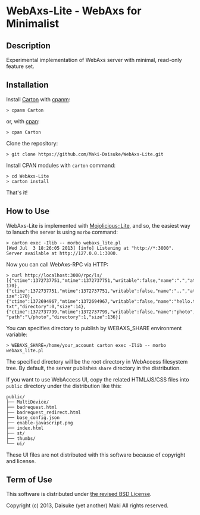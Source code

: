 WebAxs-Lite - WebAxs for Minimalist
=============================================

## Description ##

Experimental implementation of WebAxs server with minimal, read-only feature set.

## Installation ##

Install [Carton](http://search.cpan.org/~miyagawa/carton-v0.9.15/lib/Carton.pm) with [cpanm](http://search.cpan.org/dist/App-cpanminus/bin/cpanm):

	> cpanm Carton

or, with [cpan](http://search.cpan.org/~andk/CPAN/lib/App/Cpan.pm):

	> cpan Carton

Clone the repository:

	> git clone https://github.com/Maki-Daisuke/WebAxs-Lite.git

Install CPAN modules with `carton` command:

	> cd WebAxs-Lite
	> carton install

That's it!

## How to Use ##

WebAxs-Lite is implemented with [Mojolicious::Lite](http://mojolicio.us/perldoc/Mojolicious/Lite), and so, the easiest way to lanuch the server is using `morbo` command:

	> carton exec -Ilib -- morbo webaxs_lite.pl
	[Wed Jul  3 18:26:05 2013] [info] Listening at "http://*:3000".
	Server available at http://127.0.0.1:3000.

Now you can call WebAxs-RPC via HTTP:

	> curl http://localhost:3000/rpc/ls/
	[{"ctime":1372737751,"mtime":1372737751,"writable":false,"name":".","atime":1372844252,"path":"\/","directory":1,"size":
	170},{"ctime":1372737751,"mtime":1372737751,"writable":false,"name":"..","atime":1372844252,"path":"\/","directory":1,"s
	ize":170},{"ctime":1372694967,"mtime":1372694967,"writable":false,"name":"hello.txt","atime":1372817415,"path":"\/hello.
	txt","directory":0,"size":14},{"ctime":1372737799,"mtime":1372737799,"writable":false,"name":"photo","atime":1372844247,
	"path":"\/photo","directory":1,"size":136}]

You can specifies directory to publish by WEBAXS_SHARE environment variable:

	> WEBAXS_SHARE=/home/your_account carton exec -Ilib -- morbo webaxs_lite.pl

The specified directory will be the root directory in WebAccess filesystem tree. By default, the server publishes `share`
directory in the distribution.

If you want to use WebAccess UI, copy the related HTML/JS/CSS files into `public` directory under the distribution like this:

	public/
	├── MultiDevice/
	├── badrequest.html
	├── badrequest_redirect.html
	├── base_config.json
	├── enable-javascript.png
	├── index.html
	├── st/
	├── thumbs/
	└── ui/

These UI files are not distributed with this software because of copyright and license.

## Term of Use

This software is distributed under [the revised BSD License](http://opensource.org/licenses/bsd-license.php).

Copyright (c) 2013, Daisuke (yet another) Maki All rights reserved.
